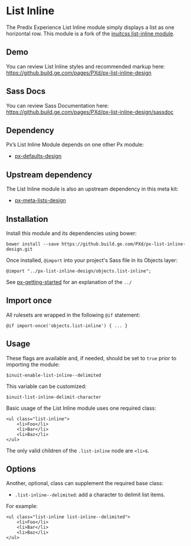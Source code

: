 # List Inline

The Predix Experience List Inline module simply displays a list as one horizontal row. This module is a fork of the [inuitcss list-inline module](https://github.com/inuitcss/objects.list-inline).

## Demo

You can review List Inline styles and recommended markup here: https://github.build.ge.com/pages/PXd/px-list-inline-design

## Sass Docs

You can review Sass Documentation here: https://github.build.ge.com/pages/PXd/px-list-inline-design/sassdoc

## Dependency

Px’s List Inline Module depends on one other Px module:

* [px-defaults-design](https://github.build.ge.com/PXd/px-defaults-design)

## Upstream dependency

The List Inline module is also an upstream dependency in this meta kit:

* [px-meta-lists-design](https://github.build.ge.com/PXd/px-meta-lists-design)

## Installation

Install this module and its dependencies using bower:

    bower install --save https://github.build.ge.com/PXd/px-list-inline-design.git

Once installed, `@import` into your project's Sass file in its Objects layer:

    @import "../px-list-inline-design/objects.list-inline";

See [px-getting-started](https://github.build.ge.com/PXd/px-getting-started#a-note-about-relative-import-paths) for an explanation of the `../`

## Import once

All rulesets are wrapped in the following `@if` statement:

    @if import-once('objects.list-inline') { ... }

## Usage

These flags are available and, if needed, should be set to `true` prior to importing the module:

    $inuit-enable-list-inline--delimited

This variable can be customized:

    $inuit-list-inline-delimit-character

Basic usage of the List Inline module uses one required class:

    <ul class="list-inline">
        <li>Foo</li>
        <li>Bar</li>
        <li>Baz</li>
    </ul>

The only valid children of the `.list-inline` node are `<li>`s.

## Options

Another, optional, class can supplement the required base class:

* `.list-inline--delimited`: add a character to delimit list items.

For example:

    <ul class="list-inline list-inline--delimited">
        <li>Foo</li>
        <li>Bar</li>
        <li>Baz</li>
    </ul>
